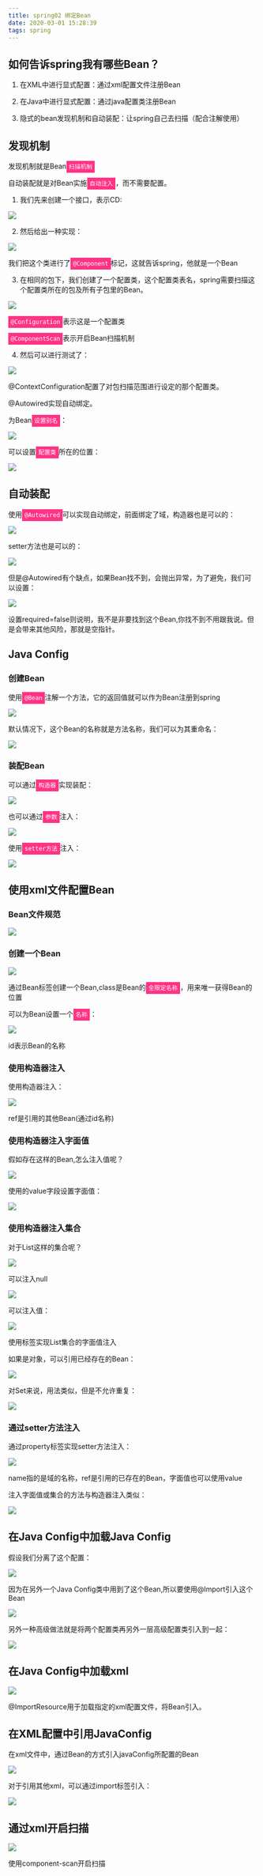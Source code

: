 ```yaml
---
title: spring02 绑定Bean
date: 2020-03-01 15:28:39
tags: spring
---
```


## 如何告诉spring我有哪些Bean？

1. 在XML中进行显式配置：通过xml配置文件注册Bean

2. 在Java中进行显式配置：通过java配置类注册Bean

3. 隐式的bean发现机制和自动装配：让spring自己去扫描（配合注解使用）


## 发现机制

发现机制就是Bean<code style='background:#ff3385;color:white;padding:5px;'>扫描机制</code>

自动装配就是对Bean实施<code style='background:#ff3385;color:white;padding:5px;'>自动注入</code>，而不需要配置。

1. 我们先来创建一个接口，表示CD:

<img src='spring02-Wiring-beans\e39447f3-9cca-4593-8593-bbeee49a23bc.jpg'>

2. 然后给出一种实现：

<img src='spring02-Wiring-beans\da0f5453-79e7-4967-a951-8dd33f04a2e7.jpg'>

我们把这个类进行了<code style='background:#ff3385;color:white;padding:5px;'>@Component</code>标记，这就告诉spring，他就是一个Bean

3. 在相同的包下，我们创建了一个配置类，这个配置类表名，spring需要扫描这个配置类所在的包及所有子包里的Bean。

<img src='spring02-Wiring-beans\2cd29d83-a440-47f9-a5c0-7e928186ccbf.jpg'>

<code style='background:#ff3385;color:white;padding:5px;'>@Configuration</code>表示这是一个配置类

<code style='background:#ff3385;color:white;padding:5px;'>@ComponentScan</code>表示开启Bean扫描机制

4. 然后可以进行测试了：

<img src='spring02-Wiring-beans\33301175-60c4-4673-9428-d1580b8f879f.jpg'>

@ContextConfiguration配置了对包扫描范围进行设定的那个配置类。

@Autowired实现自动绑定。

为Bean<code style='background:#ff3385;color:white;padding:5px;'>设置别名</code>：

<img src='spring02-Wiring-beans\ffc361e3-207b-40f8-80eb-c48dcd4c83d2.jpg'>

可以设置<code style='background:#ff3385;color:white;padding:5px;'>配置类</code>所在的位置：

<img src='spring02-Wiring-beans\ca29213c-8984-48e5-87c8-4e01df9a1fd6.jpg'>

## 自动装配

使用<code style='background:#ff3385;color:white;padding:5px;'>@Autowired</code>可以实现自动绑定，前面绑定了域，构造器也是可以的：

<img src='spring02-Wiring-beans\87401b8f-b9b1-4630-a212-1c9e86742905.jpg'>

setter方法也是可以的：

<img src='spring02-Wiring-beans\72142139-13cf-44a2-9946-fcd4f8a2c9d7.jpg'>

但是@Autowired有个缺点，如果Bean找不到，会抛出异常，为了避免，我们可以设置：

<img src='spring02-Wiring-beans\6e61e103-65e3-465a-a13d-330e8f4a20fe.jpg'>

设置required=false则说明，我不是非要找到这个Bean,你找不到不用跟我说。但是会带来其他风险，那就是空指针。

## Java Config

### 创建Bean

使用<code style='background:#ff3385;color:white;padding:5px;'>@Bean</code>注解一个方法，它的返回值就可以作为Bean注册到spring

<img src='spring02-Wiring-beans\427890fa-d2f8-41f2-afe5-4a8aeed89607.jpg'>

默认情况下，这个Bean的名称就是方法名称，我们可以为其重命名：

<img src='spring02-Wiring-beans\f28d709b-318d-4c74-953a-d1ec0428f10e.jpg'>

### 装配Bean

可以通过<code style='background:#ff3385;color:white;padding:5px;'>构造器</code>实现装配：

<img src='spring02-Wiring-beans\f05ee1d2-650b-4a03-963b-24fdc2cd1bbc.jpg'>

也可以通过<code style='background:#ff3385;color:white;padding:5px;'>参数</code>注入：

<img src='spring02-Wiring-beans\c599fc95-f151-4230-b187-8ea329f8c587.jpg'>

使用<code style='background:#ff3385;color:white;padding:5px;'>setter方法</code>注入：

<img src='spring02-Wiring-beans\fbc1c386-9d7c-4ea6-9ad9-d888da574ff7.jpg'>

## 使用xml文件配置Bean

### Bean文件规范

<img src='spring02-Wiring-beans\6a345622-5f96-4394-b310-0577f42dc8b8.jpg'>

### 创建一个Bean

<img src='spring02-Wiring-beans\71fb6444-e252-4147-af00-1de36cb12bc3.jpg'>

通过Bean标签创建一个Bean,class是Bean的<code style='background:#ff3385;color:white;padding:5px;'>全限定名称</code>，用来唯一获得Bean的位置

可以为Bean设置一个<code style='background:#ff3385;color:white;padding:5px;'>名称</code>：

<img src='spring02-Wiring-beans\6fb32f7b-768c-48a9-b2d8-e894cf70c056.jpg'>

id表示Bean的名称

### 使用构造器注入

使用<constructor-arg />构造器注入：

<img src='spring02-Wiring-beans\697b11a9-e120-45c8-bbab-2b9830f388e1.jpg'>

ref是引用的其他Bean(通过id名称)

### 使用构造器注入字面值

假如存在这样的Bean,怎么注入值呢？

<img src='spring02-Wiring-beans\a734495d-75e5-409a-9107-846bedbba5a2.jpg'>

使用<constructor-arg />的value字段设置字面值：

<img src='spring02-Wiring-beans\039e9d21-58b9-40d6-a8e9-1a8bc723a469.jpg'>

### 使用构造器注入集合

对于List这样的集合呢？

<img src='spring02-Wiring-beans\99bba038-b1c6-45e5-8e3c-1b6320f196af.jpg'>

可以注入null

<img src='spring02-Wiring-beans\e110e2a9-bf05-4a62-8288-60d87011f284.jpg'>

可以注入值：

<img src='spring02-Wiring-beans\9a5c8931-dc73-4434-a8de-d7e37fa14886.jpg'>

使用标签实现List集合的字面值注入

如果是对象，可以引用已经存在的Bean：

<img src='spring02-Wiring-beans\fa1ca96b-1413-4d6b-a66e-e2cb8da932af.jpg'>

对Set来说，用法类似，但是不允许重复：

<img src='spring02-Wiring-beans\d5a8079d-a020-461b-aa31-09edb39f49e7.jpg'>

### 通过setter方法注入

通过property标签实现setter方法注入：

<img src='spring02-Wiring-beans\81d97000-1fd0-4e40-a526-39e64884ca79.jpg'>

name指的是域的名称，ref是引用的已存在的Bean，字面值也可以使用value

注入字面值或集合的方法与构造器注入类似：

<img src='spring02-Wiring-beans\323bfc05-8cf1-456d-bde0-160d754cee36.jpg'>

## 在Java Config中加载Java Config

假设我们分离了这个配置：

<img src='spring02-Wiring-beans\e85bb101-f274-4d57-a575-e0228b55ee61.jpg'>

因为在另外一个Java Config类中用到了这个Bean,所以要使用@Import引入这个Bean

<img src='spring02-Wiring-beans\d9bc320c-6f2e-4605-9f92-3cbdbb12bc4a.jpg'>

另外一种高级做法就是将两个配置类再另外一层高级配置类引入到一起：

<img src='spring02-Wiring-beans\bd6e8b08-5593-4bee-b4bb-6926da59695c.jpg'>

## 在Java Config中加载xml

<img src='spring02-Wiring-beans\1af814d4-ea1f-4dd5-88b8-0ef7108b0cde.jpg'>

@ImportResource用于加载指定的xml配置文件，将Bean引入。

## 在XML配置中引用JavaConfig

在xml文件中，通过Bean的方式引入javaConfig所配置的Bean

<img src='spring02-Wiring-beans\3775de2c-ed5e-41d6-8fc7-cf8f60b5f99c.jpg'>

对于引用其他xml，可以通过import标签引入：

<img src='spring02-Wiring-beans\b72a97a6-a5b2-412a-838c-bf6a4567af60.jpg'>

## 通过xml开启扫描

<img src='spring02-Wiring-beans\80f6ddb2-f622-458f-9b7f-da43ca7b5fa0.jpg'>

使用component-scan开启扫描